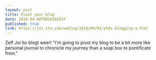 ```yaml
---
layout: post
title: Pivot your blog
date: 2018-04-08T001018CEST
published: true
link: https://joi.ito.com/weblog/2018/04/01/phds-blogging-a.html
---
```

Zelf Joi Ito blogt weer! "I'm going to pivot my blog to be a bit more like personal journal to chronicle my journey than a soap box to pontificate from."